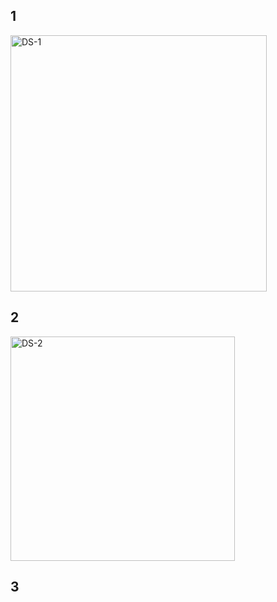 ## 1
<img width="410" alt="DS-1" src="https://github.com/p1364yeaji/2023DataStructure/assets/126933499/0188be99-c363-4fd4-834c-6fb198ab5a9a">


## 2
<img width="359" alt="DS-2" src="https://github.com/p1364yeaji/2023DataStructure/assets/126933499/a613b487-ccd2-42f1-85ac-9af9104cc0b3">


## 3

